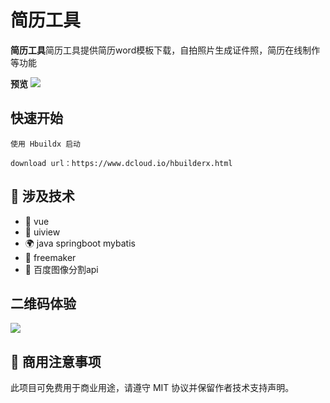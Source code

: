 # 简历工具

**简历工具**简历工具提供简历word模板下载，自拍照片生成证件照，简历在线制作等功能


**预览**
![](https://s3.bmp.ovh/imgs/2022/09/06/613dd13fb27aea8c.png)

## 快速开始
```
使用 Hbuildx 启动

download url：https://www.dcloud.io/hbuilderx.html
```

## 🎉 涉及技术
- 💪 vue
- 💅 uiview
- 🌍 java springboot mybatis
- 👏 freemaker
- 🥳 百度图像分割api


**二维码体验**
------
![](https://s3.bmp.ovh/imgs/2022/09/06/a6ad16edb6e803db.jpg)

## 📄 商用注意事项
此项目可免费用于商业用途，请遵守 MIT 协议并保留作者技术支持声明。
